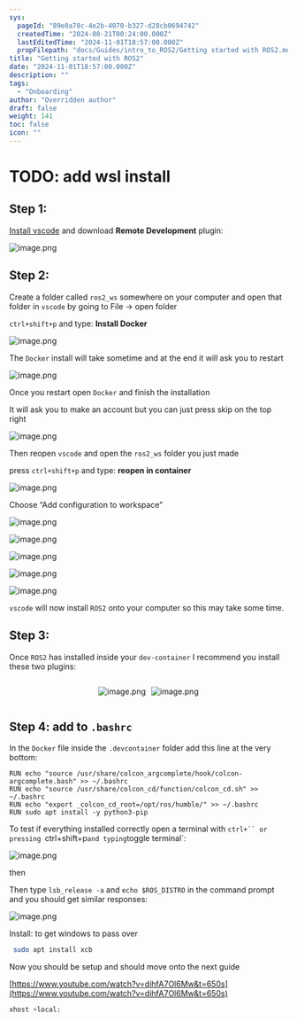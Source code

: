 ```yaml
---
sys:
  pageId: "89e0a78c-4e2b-4070-b327-d28cb0694742"
  createdTime: "2024-08-21T00:24:00.000Z"
  lastEditedTime: "2024-11-01T18:57:00.000Z"
  propFilepath: "docs/Guides/intro_to_ROS2/Getting started with ROS2.md"
title: "Getting started with ROS2"
date: "2024-11-01T18:57:00.000Z"
description: ""
tags:
  - "Onboarding"
author: "Overridden author"
draft: false
weight: 141
toc: false
icon: ""
---
```


# TODO: add wsl install

## Step 1:

[Install vscode](https://code.visualstudio.com/download) and download **Remote Development** plugin:

![image.png](https://prod-files-secure.s3.us-west-2.amazonaws.com/d518164a-d88e-44d1-a4ee-3adb3bd8bce0/efb52993-1881-4a40-b95e-6f020334f022/image.png?X-Amz-Algorithm=AWS4-HMAC-SHA256&X-Amz-Content-Sha256=UNSIGNED-PAYLOAD&X-Amz-Credential=ASIAZI2LB466WDICRO5M%2F20250322%2Fus-west-2%2Fs3%2Faws4_request&X-Amz-Date=20250322T200759Z&X-Amz-Expires=3600&X-Amz-Security-Token=IQoJb3JpZ2luX2VjEGsaCXVzLXdlc3QtMiJHMEUCIQC5SSqkOzsFk2xgEtWMx8Ba%2FgGgyA2S0tHj95JWnHqipAIgcekJeGhdLli6o7WNVB9u7A%2BhfIzgnAnUCyFnDXHG2zgqiAQIxP%2F%2F%2F%2F%2F%2F%2F%2F%2F%2FARAAGgw2Mzc0MjMxODM4MDUiDA1vuLA%2F7v8VrAmLJircA%2BKouwC%2BL53L46Zy%2FCsyI3CCJ9lU0fAszAI2pBqjxeoqEfXmlzmi4QhycSFFhfy6o2F3jdP9drBtEz87CeRpGJBcjVqeTYzyWFyLNUZgUA7E5XBs5JQ7upTIMhfh7NVGWN9hFJfpYm%2FHdTWhrOBzulR6Ldj9aA9wLfDaO2A%2FYOCOFHR9oc29OaIf8O9ti2whnH%2FUoQOaKUiDsL9sMK1xusL%2BFVD0Zv%2BcBSXuWl2satrgzpUG9%2BU%2FvvVTql78HBtYPkjkEzGXpdYevkSl2c8fIHXzt7AeANmG6bxpdGqWDwaqIiiHb1LDiDyEU4DjWh5SGpiszdXM2OQ885TM4ZpYtuDzF8V0%2FsZbvBb6AG%2FO2G3QlhIG9BCaqNMyCCjKZ1q0BYuAOCtZe%2FjzlnKuslOCvDOoSl7see%2BTO5k%2B511XheV4AJO6P0vuQdXi8NN6CAgvVPtwVde2GIHqDBLUYpuUM0VhaiKH9PNoLXepyNsV6JbYaI9X37KYGk5hZX%2FRrIEyMJSgU7Fg1HT7VR%2Bj%2B0AlPU1of9ABqdozGMUYvxcEnFDnjKp0D%2BwYSXH%2F0cyuFrt%2B7LxfjlstUbH2nyVZY%2FMPyrsnHmqjRl3Egxm8D4NkKx6rg%2BUsqQV7iZrHPtneMLKY%2FL4GOqUBZi4N%2BbqcFdQEPkd8%2Bjvv2e3gvL3ci%2BMy2P%2FHL3kOnOLqGP0OL209tNfI8lxLaurx%2BUxFHMJaILd8K3bWrgXgD6DjeXUeq6fC4VSwjWhSLeLiEn0B3T4Ch74u0n9oFLz5NnId15LEmao83eBeY%2F6jvqIiD34VkK555MGFA%2BTUTiPOex4jP6gGJ9dDg0IsssYpCvFP7EQzEdkKPRzUghspfYCNsq90&X-Amz-Signature=01391efdc6ac4e279d9258980fddeb950792ab2eaf7fb57ae325be4171e283ed&X-Amz-SignedHeaders=host&x-id=GetObject)

## Step 2:

Create a folder called `ros2_ws` somewhere on your computer and open that folder in `vscode` by going to File → open folder 

`ctrl+shift+p` and type: **Install Docker**

![image.png](https://prod-files-secure.s3.us-west-2.amazonaws.com/d518164a-d88e-44d1-a4ee-3adb3bd8bce0/2269dc0e-1cd5-47ff-bceb-c04ad9b2eab0/image.png?X-Amz-Algorithm=AWS4-HMAC-SHA256&X-Amz-Content-Sha256=UNSIGNED-PAYLOAD&X-Amz-Credential=ASIAZI2LB466WDICRO5M%2F20250322%2Fus-west-2%2Fs3%2Faws4_request&X-Amz-Date=20250322T200759Z&X-Amz-Expires=3600&X-Amz-Security-Token=IQoJb3JpZ2luX2VjEGsaCXVzLXdlc3QtMiJHMEUCIQC5SSqkOzsFk2xgEtWMx8Ba%2FgGgyA2S0tHj95JWnHqipAIgcekJeGhdLli6o7WNVB9u7A%2BhfIzgnAnUCyFnDXHG2zgqiAQIxP%2F%2F%2F%2F%2F%2F%2F%2F%2F%2FARAAGgw2Mzc0MjMxODM4MDUiDA1vuLA%2F7v8VrAmLJircA%2BKouwC%2BL53L46Zy%2FCsyI3CCJ9lU0fAszAI2pBqjxeoqEfXmlzmi4QhycSFFhfy6o2F3jdP9drBtEz87CeRpGJBcjVqeTYzyWFyLNUZgUA7E5XBs5JQ7upTIMhfh7NVGWN9hFJfpYm%2FHdTWhrOBzulR6Ldj9aA9wLfDaO2A%2FYOCOFHR9oc29OaIf8O9ti2whnH%2FUoQOaKUiDsL9sMK1xusL%2BFVD0Zv%2BcBSXuWl2satrgzpUG9%2BU%2FvvVTql78HBtYPkjkEzGXpdYevkSl2c8fIHXzt7AeANmG6bxpdGqWDwaqIiiHb1LDiDyEU4DjWh5SGpiszdXM2OQ885TM4ZpYtuDzF8V0%2FsZbvBb6AG%2FO2G3QlhIG9BCaqNMyCCjKZ1q0BYuAOCtZe%2FjzlnKuslOCvDOoSl7see%2BTO5k%2B511XheV4AJO6P0vuQdXi8NN6CAgvVPtwVde2GIHqDBLUYpuUM0VhaiKH9PNoLXepyNsV6JbYaI9X37KYGk5hZX%2FRrIEyMJSgU7Fg1HT7VR%2Bj%2B0AlPU1of9ABqdozGMUYvxcEnFDnjKp0D%2BwYSXH%2F0cyuFrt%2B7LxfjlstUbH2nyVZY%2FMPyrsnHmqjRl3Egxm8D4NkKx6rg%2BUsqQV7iZrHPtneMLKY%2FL4GOqUBZi4N%2BbqcFdQEPkd8%2Bjvv2e3gvL3ci%2BMy2P%2FHL3kOnOLqGP0OL209tNfI8lxLaurx%2BUxFHMJaILd8K3bWrgXgD6DjeXUeq6fC4VSwjWhSLeLiEn0B3T4Ch74u0n9oFLz5NnId15LEmao83eBeY%2F6jvqIiD34VkK555MGFA%2BTUTiPOex4jP6gGJ9dDg0IsssYpCvFP7EQzEdkKPRzUghspfYCNsq90&X-Amz-Signature=afb8be5ae1008d69a62cb1350f2f987252a5eed0d90e4c1db84f79e7dcf8decc&X-Amz-SignedHeaders=host&x-id=GetObject)

The `Docker` install will take sometime and at the end it will ask you to restart

![image.png](https://prod-files-secure.s3.us-west-2.amazonaws.com/d518164a-d88e-44d1-a4ee-3adb3bd8bce0/ed233f78-be33-4b1f-b89c-9c346c0e961e/image.png?X-Amz-Algorithm=AWS4-HMAC-SHA256&X-Amz-Content-Sha256=UNSIGNED-PAYLOAD&X-Amz-Credential=ASIAZI2LB466WDICRO5M%2F20250322%2Fus-west-2%2Fs3%2Faws4_request&X-Amz-Date=20250322T200759Z&X-Amz-Expires=3600&X-Amz-Security-Token=IQoJb3JpZ2luX2VjEGsaCXVzLXdlc3QtMiJHMEUCIQC5SSqkOzsFk2xgEtWMx8Ba%2FgGgyA2S0tHj95JWnHqipAIgcekJeGhdLli6o7WNVB9u7A%2BhfIzgnAnUCyFnDXHG2zgqiAQIxP%2F%2F%2F%2F%2F%2F%2F%2F%2F%2FARAAGgw2Mzc0MjMxODM4MDUiDA1vuLA%2F7v8VrAmLJircA%2BKouwC%2BL53L46Zy%2FCsyI3CCJ9lU0fAszAI2pBqjxeoqEfXmlzmi4QhycSFFhfy6o2F3jdP9drBtEz87CeRpGJBcjVqeTYzyWFyLNUZgUA7E5XBs5JQ7upTIMhfh7NVGWN9hFJfpYm%2FHdTWhrOBzulR6Ldj9aA9wLfDaO2A%2FYOCOFHR9oc29OaIf8O9ti2whnH%2FUoQOaKUiDsL9sMK1xusL%2BFVD0Zv%2BcBSXuWl2satrgzpUG9%2BU%2FvvVTql78HBtYPkjkEzGXpdYevkSl2c8fIHXzt7AeANmG6bxpdGqWDwaqIiiHb1LDiDyEU4DjWh5SGpiszdXM2OQ885TM4ZpYtuDzF8V0%2FsZbvBb6AG%2FO2G3QlhIG9BCaqNMyCCjKZ1q0BYuAOCtZe%2FjzlnKuslOCvDOoSl7see%2BTO5k%2B511XheV4AJO6P0vuQdXi8NN6CAgvVPtwVde2GIHqDBLUYpuUM0VhaiKH9PNoLXepyNsV6JbYaI9X37KYGk5hZX%2FRrIEyMJSgU7Fg1HT7VR%2Bj%2B0AlPU1of9ABqdozGMUYvxcEnFDnjKp0D%2BwYSXH%2F0cyuFrt%2B7LxfjlstUbH2nyVZY%2FMPyrsnHmqjRl3Egxm8D4NkKx6rg%2BUsqQV7iZrHPtneMLKY%2FL4GOqUBZi4N%2BbqcFdQEPkd8%2Bjvv2e3gvL3ci%2BMy2P%2FHL3kOnOLqGP0OL209tNfI8lxLaurx%2BUxFHMJaILd8K3bWrgXgD6DjeXUeq6fC4VSwjWhSLeLiEn0B3T4Ch74u0n9oFLz5NnId15LEmao83eBeY%2F6jvqIiD34VkK555MGFA%2BTUTiPOex4jP6gGJ9dDg0IsssYpCvFP7EQzEdkKPRzUghspfYCNsq90&X-Amz-Signature=b8868e175e947e54ae5a04935a8065382f80c480db4b81cd958acabc0c4fc052&X-Amz-SignedHeaders=host&x-id=GetObject)

Once you restart open `Docker` and finish the installation

It will ask you to make an account but you can just press skip on the top right

![image.png](https://prod-files-secure.s3.us-west-2.amazonaws.com/d518164a-d88e-44d1-a4ee-3adb3bd8bce0/21010ad9-1659-4fd9-9f59-9932a09b2a3d/image.png?X-Amz-Algorithm=AWS4-HMAC-SHA256&X-Amz-Content-Sha256=UNSIGNED-PAYLOAD&X-Amz-Credential=ASIAZI2LB466WDICRO5M%2F20250322%2Fus-west-2%2Fs3%2Faws4_request&X-Amz-Date=20250322T200759Z&X-Amz-Expires=3600&X-Amz-Security-Token=IQoJb3JpZ2luX2VjEGsaCXVzLXdlc3QtMiJHMEUCIQC5SSqkOzsFk2xgEtWMx8Ba%2FgGgyA2S0tHj95JWnHqipAIgcekJeGhdLli6o7WNVB9u7A%2BhfIzgnAnUCyFnDXHG2zgqiAQIxP%2F%2F%2F%2F%2F%2F%2F%2F%2F%2FARAAGgw2Mzc0MjMxODM4MDUiDA1vuLA%2F7v8VrAmLJircA%2BKouwC%2BL53L46Zy%2FCsyI3CCJ9lU0fAszAI2pBqjxeoqEfXmlzmi4QhycSFFhfy6o2F3jdP9drBtEz87CeRpGJBcjVqeTYzyWFyLNUZgUA7E5XBs5JQ7upTIMhfh7NVGWN9hFJfpYm%2FHdTWhrOBzulR6Ldj9aA9wLfDaO2A%2FYOCOFHR9oc29OaIf8O9ti2whnH%2FUoQOaKUiDsL9sMK1xusL%2BFVD0Zv%2BcBSXuWl2satrgzpUG9%2BU%2FvvVTql78HBtYPkjkEzGXpdYevkSl2c8fIHXzt7AeANmG6bxpdGqWDwaqIiiHb1LDiDyEU4DjWh5SGpiszdXM2OQ885TM4ZpYtuDzF8V0%2FsZbvBb6AG%2FO2G3QlhIG9BCaqNMyCCjKZ1q0BYuAOCtZe%2FjzlnKuslOCvDOoSl7see%2BTO5k%2B511XheV4AJO6P0vuQdXi8NN6CAgvVPtwVde2GIHqDBLUYpuUM0VhaiKH9PNoLXepyNsV6JbYaI9X37KYGk5hZX%2FRrIEyMJSgU7Fg1HT7VR%2Bj%2B0AlPU1of9ABqdozGMUYvxcEnFDnjKp0D%2BwYSXH%2F0cyuFrt%2B7LxfjlstUbH2nyVZY%2FMPyrsnHmqjRl3Egxm8D4NkKx6rg%2BUsqQV7iZrHPtneMLKY%2FL4GOqUBZi4N%2BbqcFdQEPkd8%2Bjvv2e3gvL3ci%2BMy2P%2FHL3kOnOLqGP0OL209tNfI8lxLaurx%2BUxFHMJaILd8K3bWrgXgD6DjeXUeq6fC4VSwjWhSLeLiEn0B3T4Ch74u0n9oFLz5NnId15LEmao83eBeY%2F6jvqIiD34VkK555MGFA%2BTUTiPOex4jP6gGJ9dDg0IsssYpCvFP7EQzEdkKPRzUghspfYCNsq90&X-Amz-Signature=aae47e7c1f1e362bcfdb63877f588075404447fdbc69307a4d6ac4eeadaadf98&X-Amz-SignedHeaders=host&x-id=GetObject)

Then reopen `vscode` and open the `ros2_ws` folder you just made

press `ctrl+shift+p` and type: **reopen in container**

![image.png](https://prod-files-secure.s3.us-west-2.amazonaws.com/d518164a-d88e-44d1-a4ee-3adb3bd8bce0/4e93b8c2-41ad-488c-8095-c74205196118/image.png?X-Amz-Algorithm=AWS4-HMAC-SHA256&X-Amz-Content-Sha256=UNSIGNED-PAYLOAD&X-Amz-Credential=ASIAZI2LB466WDICRO5M%2F20250322%2Fus-west-2%2Fs3%2Faws4_request&X-Amz-Date=20250322T200759Z&X-Amz-Expires=3600&X-Amz-Security-Token=IQoJb3JpZ2luX2VjEGsaCXVzLXdlc3QtMiJHMEUCIQC5SSqkOzsFk2xgEtWMx8Ba%2FgGgyA2S0tHj95JWnHqipAIgcekJeGhdLli6o7WNVB9u7A%2BhfIzgnAnUCyFnDXHG2zgqiAQIxP%2F%2F%2F%2F%2F%2F%2F%2F%2F%2FARAAGgw2Mzc0MjMxODM4MDUiDA1vuLA%2F7v8VrAmLJircA%2BKouwC%2BL53L46Zy%2FCsyI3CCJ9lU0fAszAI2pBqjxeoqEfXmlzmi4QhycSFFhfy6o2F3jdP9drBtEz87CeRpGJBcjVqeTYzyWFyLNUZgUA7E5XBs5JQ7upTIMhfh7NVGWN9hFJfpYm%2FHdTWhrOBzulR6Ldj9aA9wLfDaO2A%2FYOCOFHR9oc29OaIf8O9ti2whnH%2FUoQOaKUiDsL9sMK1xusL%2BFVD0Zv%2BcBSXuWl2satrgzpUG9%2BU%2FvvVTql78HBtYPkjkEzGXpdYevkSl2c8fIHXzt7AeANmG6bxpdGqWDwaqIiiHb1LDiDyEU4DjWh5SGpiszdXM2OQ885TM4ZpYtuDzF8V0%2FsZbvBb6AG%2FO2G3QlhIG9BCaqNMyCCjKZ1q0BYuAOCtZe%2FjzlnKuslOCvDOoSl7see%2BTO5k%2B511XheV4AJO6P0vuQdXi8NN6CAgvVPtwVde2GIHqDBLUYpuUM0VhaiKH9PNoLXepyNsV6JbYaI9X37KYGk5hZX%2FRrIEyMJSgU7Fg1HT7VR%2Bj%2B0AlPU1of9ABqdozGMUYvxcEnFDnjKp0D%2BwYSXH%2F0cyuFrt%2B7LxfjlstUbH2nyVZY%2FMPyrsnHmqjRl3Egxm8D4NkKx6rg%2BUsqQV7iZrHPtneMLKY%2FL4GOqUBZi4N%2BbqcFdQEPkd8%2Bjvv2e3gvL3ci%2BMy2P%2FHL3kOnOLqGP0OL209tNfI8lxLaurx%2BUxFHMJaILd8K3bWrgXgD6DjeXUeq6fC4VSwjWhSLeLiEn0B3T4Ch74u0n9oFLz5NnId15LEmao83eBeY%2F6jvqIiD34VkK555MGFA%2BTUTiPOex4jP6gGJ9dDg0IsssYpCvFP7EQzEdkKPRzUghspfYCNsq90&X-Amz-Signature=e87db586dc024a8782e20242ba47d3968d26141929607bdd603f69271c5bfee7&X-Amz-SignedHeaders=host&x-id=GetObject)

Choose “Add configuration to workspace”

![image.png](https://prod-files-secure.s3.us-west-2.amazonaws.com/d518164a-d88e-44d1-a4ee-3adb3bd8bce0/9560b282-5060-4989-ba37-97e7b2c22476/image.png?X-Amz-Algorithm=AWS4-HMAC-SHA256&X-Amz-Content-Sha256=UNSIGNED-PAYLOAD&X-Amz-Credential=ASIAZI2LB466WDICRO5M%2F20250322%2Fus-west-2%2Fs3%2Faws4_request&X-Amz-Date=20250322T200759Z&X-Amz-Expires=3600&X-Amz-Security-Token=IQoJb3JpZ2luX2VjEGsaCXVzLXdlc3QtMiJHMEUCIQC5SSqkOzsFk2xgEtWMx8Ba%2FgGgyA2S0tHj95JWnHqipAIgcekJeGhdLli6o7WNVB9u7A%2BhfIzgnAnUCyFnDXHG2zgqiAQIxP%2F%2F%2F%2F%2F%2F%2F%2F%2F%2FARAAGgw2Mzc0MjMxODM4MDUiDA1vuLA%2F7v8VrAmLJircA%2BKouwC%2BL53L46Zy%2FCsyI3CCJ9lU0fAszAI2pBqjxeoqEfXmlzmi4QhycSFFhfy6o2F3jdP9drBtEz87CeRpGJBcjVqeTYzyWFyLNUZgUA7E5XBs5JQ7upTIMhfh7NVGWN9hFJfpYm%2FHdTWhrOBzulR6Ldj9aA9wLfDaO2A%2FYOCOFHR9oc29OaIf8O9ti2whnH%2FUoQOaKUiDsL9sMK1xusL%2BFVD0Zv%2BcBSXuWl2satrgzpUG9%2BU%2FvvVTql78HBtYPkjkEzGXpdYevkSl2c8fIHXzt7AeANmG6bxpdGqWDwaqIiiHb1LDiDyEU4DjWh5SGpiszdXM2OQ885TM4ZpYtuDzF8V0%2FsZbvBb6AG%2FO2G3QlhIG9BCaqNMyCCjKZ1q0BYuAOCtZe%2FjzlnKuslOCvDOoSl7see%2BTO5k%2B511XheV4AJO6P0vuQdXi8NN6CAgvVPtwVde2GIHqDBLUYpuUM0VhaiKH9PNoLXepyNsV6JbYaI9X37KYGk5hZX%2FRrIEyMJSgU7Fg1HT7VR%2Bj%2B0AlPU1of9ABqdozGMUYvxcEnFDnjKp0D%2BwYSXH%2F0cyuFrt%2B7LxfjlstUbH2nyVZY%2FMPyrsnHmqjRl3Egxm8D4NkKx6rg%2BUsqQV7iZrHPtneMLKY%2FL4GOqUBZi4N%2BbqcFdQEPkd8%2Bjvv2e3gvL3ci%2BMy2P%2FHL3kOnOLqGP0OL209tNfI8lxLaurx%2BUxFHMJaILd8K3bWrgXgD6DjeXUeq6fC4VSwjWhSLeLiEn0B3T4Ch74u0n9oFLz5NnId15LEmao83eBeY%2F6jvqIiD34VkK555MGFA%2BTUTiPOex4jP6gGJ9dDg0IsssYpCvFP7EQzEdkKPRzUghspfYCNsq90&X-Amz-Signature=a533f86ba5e0c25ef64c810b74a84602759a0d5832af780a71bf18e16cdcdb1a&X-Amz-SignedHeaders=host&x-id=GetObject)

![image.png](https://prod-files-secure.s3.us-west-2.amazonaws.com/d518164a-d88e-44d1-a4ee-3adb3bd8bce0/2ee63f81-886b-48e8-a553-dc6e5eac99e4/image.png?X-Amz-Algorithm=AWS4-HMAC-SHA256&X-Amz-Content-Sha256=UNSIGNED-PAYLOAD&X-Amz-Credential=ASIAZI2LB466WDICRO5M%2F20250322%2Fus-west-2%2Fs3%2Faws4_request&X-Amz-Date=20250322T200759Z&X-Amz-Expires=3600&X-Amz-Security-Token=IQoJb3JpZ2luX2VjEGsaCXVzLXdlc3QtMiJHMEUCIQC5SSqkOzsFk2xgEtWMx8Ba%2FgGgyA2S0tHj95JWnHqipAIgcekJeGhdLli6o7WNVB9u7A%2BhfIzgnAnUCyFnDXHG2zgqiAQIxP%2F%2F%2F%2F%2F%2F%2F%2F%2F%2FARAAGgw2Mzc0MjMxODM4MDUiDA1vuLA%2F7v8VrAmLJircA%2BKouwC%2BL53L46Zy%2FCsyI3CCJ9lU0fAszAI2pBqjxeoqEfXmlzmi4QhycSFFhfy6o2F3jdP9drBtEz87CeRpGJBcjVqeTYzyWFyLNUZgUA7E5XBs5JQ7upTIMhfh7NVGWN9hFJfpYm%2FHdTWhrOBzulR6Ldj9aA9wLfDaO2A%2FYOCOFHR9oc29OaIf8O9ti2whnH%2FUoQOaKUiDsL9sMK1xusL%2BFVD0Zv%2BcBSXuWl2satrgzpUG9%2BU%2FvvVTql78HBtYPkjkEzGXpdYevkSl2c8fIHXzt7AeANmG6bxpdGqWDwaqIiiHb1LDiDyEU4DjWh5SGpiszdXM2OQ885TM4ZpYtuDzF8V0%2FsZbvBb6AG%2FO2G3QlhIG9BCaqNMyCCjKZ1q0BYuAOCtZe%2FjzlnKuslOCvDOoSl7see%2BTO5k%2B511XheV4AJO6P0vuQdXi8NN6CAgvVPtwVde2GIHqDBLUYpuUM0VhaiKH9PNoLXepyNsV6JbYaI9X37KYGk5hZX%2FRrIEyMJSgU7Fg1HT7VR%2Bj%2B0AlPU1of9ABqdozGMUYvxcEnFDnjKp0D%2BwYSXH%2F0cyuFrt%2B7LxfjlstUbH2nyVZY%2FMPyrsnHmqjRl3Egxm8D4NkKx6rg%2BUsqQV7iZrHPtneMLKY%2FL4GOqUBZi4N%2BbqcFdQEPkd8%2Bjvv2e3gvL3ci%2BMy2P%2FHL3kOnOLqGP0OL209tNfI8lxLaurx%2BUxFHMJaILd8K3bWrgXgD6DjeXUeq6fC4VSwjWhSLeLiEn0B3T4Ch74u0n9oFLz5NnId15LEmao83eBeY%2F6jvqIiD34VkK555MGFA%2BTUTiPOex4jP6gGJ9dDg0IsssYpCvFP7EQzEdkKPRzUghspfYCNsq90&X-Amz-Signature=0e95e02e693d0bbf2ed90920e8f2c40f33c2d2b651567339c5c73390c0630ec2&X-Amz-SignedHeaders=host&x-id=GetObject)

![image.png](https://prod-files-secure.s3.us-west-2.amazonaws.com/d518164a-d88e-44d1-a4ee-3adb3bd8bce0/ae1580b2-b048-407e-aed9-b584224a7a04/image.png?X-Amz-Algorithm=AWS4-HMAC-SHA256&X-Amz-Content-Sha256=UNSIGNED-PAYLOAD&X-Amz-Credential=ASIAZI2LB466WDICRO5M%2F20250322%2Fus-west-2%2Fs3%2Faws4_request&X-Amz-Date=20250322T200759Z&X-Amz-Expires=3600&X-Amz-Security-Token=IQoJb3JpZ2luX2VjEGsaCXVzLXdlc3QtMiJHMEUCIQC5SSqkOzsFk2xgEtWMx8Ba%2FgGgyA2S0tHj95JWnHqipAIgcekJeGhdLli6o7WNVB9u7A%2BhfIzgnAnUCyFnDXHG2zgqiAQIxP%2F%2F%2F%2F%2F%2F%2F%2F%2F%2FARAAGgw2Mzc0MjMxODM4MDUiDA1vuLA%2F7v8VrAmLJircA%2BKouwC%2BL53L46Zy%2FCsyI3CCJ9lU0fAszAI2pBqjxeoqEfXmlzmi4QhycSFFhfy6o2F3jdP9drBtEz87CeRpGJBcjVqeTYzyWFyLNUZgUA7E5XBs5JQ7upTIMhfh7NVGWN9hFJfpYm%2FHdTWhrOBzulR6Ldj9aA9wLfDaO2A%2FYOCOFHR9oc29OaIf8O9ti2whnH%2FUoQOaKUiDsL9sMK1xusL%2BFVD0Zv%2BcBSXuWl2satrgzpUG9%2BU%2FvvVTql78HBtYPkjkEzGXpdYevkSl2c8fIHXzt7AeANmG6bxpdGqWDwaqIiiHb1LDiDyEU4DjWh5SGpiszdXM2OQ885TM4ZpYtuDzF8V0%2FsZbvBb6AG%2FO2G3QlhIG9BCaqNMyCCjKZ1q0BYuAOCtZe%2FjzlnKuslOCvDOoSl7see%2BTO5k%2B511XheV4AJO6P0vuQdXi8NN6CAgvVPtwVde2GIHqDBLUYpuUM0VhaiKH9PNoLXepyNsV6JbYaI9X37KYGk5hZX%2FRrIEyMJSgU7Fg1HT7VR%2Bj%2B0AlPU1of9ABqdozGMUYvxcEnFDnjKp0D%2BwYSXH%2F0cyuFrt%2B7LxfjlstUbH2nyVZY%2FMPyrsnHmqjRl3Egxm8D4NkKx6rg%2BUsqQV7iZrHPtneMLKY%2FL4GOqUBZi4N%2BbqcFdQEPkd8%2Bjvv2e3gvL3ci%2BMy2P%2FHL3kOnOLqGP0OL209tNfI8lxLaurx%2BUxFHMJaILd8K3bWrgXgD6DjeXUeq6fC4VSwjWhSLeLiEn0B3T4Ch74u0n9oFLz5NnId15LEmao83eBeY%2F6jvqIiD34VkK555MGFA%2BTUTiPOex4jP6gGJ9dDg0IsssYpCvFP7EQzEdkKPRzUghspfYCNsq90&X-Amz-Signature=df4c96f6e6c8fbf0a39ecfd268a74cb57d9dacba9a478c04c7ac431ff87a30c7&X-Amz-SignedHeaders=host&x-id=GetObject)

![image.png](https://prod-files-secure.s3.us-west-2.amazonaws.com/d518164a-d88e-44d1-a4ee-3adb3bd8bce0/53255b28-f75e-430f-b9e3-c0ac8577e42b/image.png?X-Amz-Algorithm=AWS4-HMAC-SHA256&X-Amz-Content-Sha256=UNSIGNED-PAYLOAD&X-Amz-Credential=ASIAZI2LB466WDICRO5M%2F20250322%2Fus-west-2%2Fs3%2Faws4_request&X-Amz-Date=20250322T200759Z&X-Amz-Expires=3600&X-Amz-Security-Token=IQoJb3JpZ2luX2VjEGsaCXVzLXdlc3QtMiJHMEUCIQC5SSqkOzsFk2xgEtWMx8Ba%2FgGgyA2S0tHj95JWnHqipAIgcekJeGhdLli6o7WNVB9u7A%2BhfIzgnAnUCyFnDXHG2zgqiAQIxP%2F%2F%2F%2F%2F%2F%2F%2F%2F%2FARAAGgw2Mzc0MjMxODM4MDUiDA1vuLA%2F7v8VrAmLJircA%2BKouwC%2BL53L46Zy%2FCsyI3CCJ9lU0fAszAI2pBqjxeoqEfXmlzmi4QhycSFFhfy6o2F3jdP9drBtEz87CeRpGJBcjVqeTYzyWFyLNUZgUA7E5XBs5JQ7upTIMhfh7NVGWN9hFJfpYm%2FHdTWhrOBzulR6Ldj9aA9wLfDaO2A%2FYOCOFHR9oc29OaIf8O9ti2whnH%2FUoQOaKUiDsL9sMK1xusL%2BFVD0Zv%2BcBSXuWl2satrgzpUG9%2BU%2FvvVTql78HBtYPkjkEzGXpdYevkSl2c8fIHXzt7AeANmG6bxpdGqWDwaqIiiHb1LDiDyEU4DjWh5SGpiszdXM2OQ885TM4ZpYtuDzF8V0%2FsZbvBb6AG%2FO2G3QlhIG9BCaqNMyCCjKZ1q0BYuAOCtZe%2FjzlnKuslOCvDOoSl7see%2BTO5k%2B511XheV4AJO6P0vuQdXi8NN6CAgvVPtwVde2GIHqDBLUYpuUM0VhaiKH9PNoLXepyNsV6JbYaI9X37KYGk5hZX%2FRrIEyMJSgU7Fg1HT7VR%2Bj%2B0AlPU1of9ABqdozGMUYvxcEnFDnjKp0D%2BwYSXH%2F0cyuFrt%2B7LxfjlstUbH2nyVZY%2FMPyrsnHmqjRl3Egxm8D4NkKx6rg%2BUsqQV7iZrHPtneMLKY%2FL4GOqUBZi4N%2BbqcFdQEPkd8%2Bjvv2e3gvL3ci%2BMy2P%2FHL3kOnOLqGP0OL209tNfI8lxLaurx%2BUxFHMJaILd8K3bWrgXgD6DjeXUeq6fC4VSwjWhSLeLiEn0B3T4Ch74u0n9oFLz5NnId15LEmao83eBeY%2F6jvqIiD34VkK555MGFA%2BTUTiPOex4jP6gGJ9dDg0IsssYpCvFP7EQzEdkKPRzUghspfYCNsq90&X-Amz-Signature=ebc9129f477029207221f56f49ddb575528c0f61fa591e91512f5e527b8b18d6&X-Amz-SignedHeaders=host&x-id=GetObject)

![image.png](https://prod-files-secure.s3.us-west-2.amazonaws.com/d518164a-d88e-44d1-a4ee-3adb3bd8bce0/7c562767-5af9-4ffb-97d1-327bcdf4ee00/image.png?X-Amz-Algorithm=AWS4-HMAC-SHA256&X-Amz-Content-Sha256=UNSIGNED-PAYLOAD&X-Amz-Credential=ASIAZI2LB466WDICRO5M%2F20250322%2Fus-west-2%2Fs3%2Faws4_request&X-Amz-Date=20250322T200759Z&X-Amz-Expires=3600&X-Amz-Security-Token=IQoJb3JpZ2luX2VjEGsaCXVzLXdlc3QtMiJHMEUCIQC5SSqkOzsFk2xgEtWMx8Ba%2FgGgyA2S0tHj95JWnHqipAIgcekJeGhdLli6o7WNVB9u7A%2BhfIzgnAnUCyFnDXHG2zgqiAQIxP%2F%2F%2F%2F%2F%2F%2F%2F%2F%2FARAAGgw2Mzc0MjMxODM4MDUiDA1vuLA%2F7v8VrAmLJircA%2BKouwC%2BL53L46Zy%2FCsyI3CCJ9lU0fAszAI2pBqjxeoqEfXmlzmi4QhycSFFhfy6o2F3jdP9drBtEz87CeRpGJBcjVqeTYzyWFyLNUZgUA7E5XBs5JQ7upTIMhfh7NVGWN9hFJfpYm%2FHdTWhrOBzulR6Ldj9aA9wLfDaO2A%2FYOCOFHR9oc29OaIf8O9ti2whnH%2FUoQOaKUiDsL9sMK1xusL%2BFVD0Zv%2BcBSXuWl2satrgzpUG9%2BU%2FvvVTql78HBtYPkjkEzGXpdYevkSl2c8fIHXzt7AeANmG6bxpdGqWDwaqIiiHb1LDiDyEU4DjWh5SGpiszdXM2OQ885TM4ZpYtuDzF8V0%2FsZbvBb6AG%2FO2G3QlhIG9BCaqNMyCCjKZ1q0BYuAOCtZe%2FjzlnKuslOCvDOoSl7see%2BTO5k%2B511XheV4AJO6P0vuQdXi8NN6CAgvVPtwVde2GIHqDBLUYpuUM0VhaiKH9PNoLXepyNsV6JbYaI9X37KYGk5hZX%2FRrIEyMJSgU7Fg1HT7VR%2Bj%2B0AlPU1of9ABqdozGMUYvxcEnFDnjKp0D%2BwYSXH%2F0cyuFrt%2B7LxfjlstUbH2nyVZY%2FMPyrsnHmqjRl3Egxm8D4NkKx6rg%2BUsqQV7iZrHPtneMLKY%2FL4GOqUBZi4N%2BbqcFdQEPkd8%2Bjvv2e3gvL3ci%2BMy2P%2FHL3kOnOLqGP0OL209tNfI8lxLaurx%2BUxFHMJaILd8K3bWrgXgD6DjeXUeq6fC4VSwjWhSLeLiEn0B3T4Ch74u0n9oFLz5NnId15LEmao83eBeY%2F6jvqIiD34VkK555MGFA%2BTUTiPOex4jP6gGJ9dDg0IsssYpCvFP7EQzEdkKPRzUghspfYCNsq90&X-Amz-Signature=a628e5fde16c4dce70c228cdab9e56fff0c26c9e0868519859c5a4b8a4ac02d3&X-Amz-SignedHeaders=host&x-id=GetObject)

`vscode` will now install `ROS2` onto your computer so this may take some time.

## Step 3:

Once `ROS2` has installed inside your `dev-container` I recommend you install these two plugins:

<div style="display: flex;flex-direction: row; column-gap:10px; max-width: 630px;justify-content: center;">
<div>

![image.png](https://prod-files-secure.s3.us-west-2.amazonaws.com/d518164a-d88e-44d1-a4ee-3adb3bd8bce0/3fc3d550-5a54-4ba1-ba6b-faa01cdb7369/image.png?X-Amz-Algorithm=AWS4-HMAC-SHA256&X-Amz-Content-Sha256=UNSIGNED-PAYLOAD&X-Amz-Credential=ASIAZI2LB466ZWBAYCM6%2F20250322%2Fus-west-2%2Fs3%2Faws4_request&X-Amz-Date=20250322T200802Z&X-Amz-Expires=3600&X-Amz-Security-Token=IQoJb3JpZ2luX2VjEGsaCXVzLXdlc3QtMiJHMEUCIHGbGjJLdf%2F0SmDhaQ3NZmFk0YRVwNkfz9z4yyUoOeAkAiEAjrqn6N4Wwwoqc2R%2F5rbvgQjmCOq4ERdM4t0jaLDHuL0qiAQIxP%2F%2F%2F%2F%2F%2F%2F%2F%2F%2FARAAGgw2Mzc0MjMxODM4MDUiDMLrV8EVMDtdGTotVCrcAwWEoNgvw0%2BX7iybk8kX%2B7Ld8gxeYNEbN8Qu3S9gCXJ2n470ndXtj3TRZxE%2FklH%2BqoIcT7R5k1HU35w1ssau%2B0ZwopWaSKAKK3QVtnnON4Mi3VCFrtM4tQrFQ8y02bdfkFZWsRwAnoohm9AzHmFlTgLDTMWprm5qcR1DOZ1y2QroK%2BVov%2FRrSRyRJkYawotYcYx%2FcUxQ2%2Fdsv%2FTdUCwO4exIsStSEcFZVgL9L9RPr7UhoEEQ0OYqrElY8eyae4YG%2FAy4QLFO5Gsc9ABfzxopV4ZS2H29k7034sp%2Bw0NW2VhgvXjbHJ8YxP0aP8lgmOJQwaP1LeRPpk5rjY1rNFIh0d%2FIgvfPPwjPCjvxu2aZGZ9BcqCHvAyYGYZ5PbTSCcT8iwu%2BVHs3XFm30jSb1y%2FLww4DKGoNCwhSCmGIrcTk%2F%2BRTNKYaOzKRt3Gkz26ZhBjN5d2WJIEmU0zqNkQb4hFgIIyFo7qfS3mcbqqUJev4K61b65uiuaPunX%2FwOPju8%2BdELHOkJ3wty1FHR9%2FExfI31NrLUI5qYiUMLeKy1p9a9%2FH6ZJgXSxgGr0%2FlAFd9fCPA0aMsDrWxTCyh%2BdvvfHp0Emoz3CFveDeVD3u8gULUvb1qotPYdYF8casifeWoMMuY%2FL4GOqUBNPoSYFyRz3V2CxangwGmYPAtB3BkeavkZNXEHzZC7eQbEcTXexkuPIzwLdwnwARofi8oenIvgCEF3BQXGv0jAN7ULfKrCvQ3buQOy6WnRcB8mJ%2Fk7r4M1m5y%2BggDH%2BUqzacZnrNKYYQTJYBzXth8UF03LESfAgCM8TgeAUQsUjeCZalb7lB3npRIm1P7FoveiEkURkxK49sXTBj1NsON8em3bGiD&X-Amz-Signature=0ae8afc045b1966faa0beca31dd91b984dabc3005e44f6ef1e3850c26be743e3&X-Amz-SignedHeaders=host&x-id=GetObject)

</div>
<div>

![image.png](https://prod-files-secure.s3.us-west-2.amazonaws.com/d518164a-d88e-44d1-a4ee-3adb3bd8bce0/d994cc66-13c2-4093-a5a3-f84cf4601a82/image.png?X-Amz-Algorithm=AWS4-HMAC-SHA256&X-Amz-Content-Sha256=UNSIGNED-PAYLOAD&X-Amz-Credential=ASIAZI2LB46672PJ7YS6%2F20250322%2Fus-west-2%2Fs3%2Faws4_request&X-Amz-Date=20250322T200802Z&X-Amz-Expires=3600&X-Amz-Security-Token=IQoJb3JpZ2luX2VjEGsaCXVzLXdlc3QtMiJHMEUCIQC2EediJ2Wh3iNlX4%2FklgSbMDbh8%2FYuFauwiDAIQq%2F5LgIgb35njSxW0rgIqtnii9frR6FAY3IRTZmpSf5CASgH8AAqiAQIxP%2F%2F%2F%2F%2F%2F%2F%2F%2F%2FARAAGgw2Mzc0MjMxODM4MDUiDFX3pY2OXb1%2FrVRwuircAyfvc9qnqUHOLNJnezJVIzZzIDqGsWducH%2Bvy1LoWDWBJ6TLn3RSGLc70bG6DEqMII0l56Xp6I%2BY8BTYqi7r61bKsSt7qsv%2B1r%2BUvXJjQvF2O2dKbelJp01BE0Mgs%2FSYeaFyMlAH7Mq2ViAdR55r2sHaToLkuRxDlIyUDKbgHJpPdlwHIgsuY3KVaUOobdtlcc6jEmyBlMb58eCHqQ8bsJ3bIOg5cLI%2BXNqKeJqvs60DtRyS4TL6wFgUxW1NtTA2ru7KppRt%2FG5uSRtgWSEpEQsmTZDg2QFOCVF1Moh7Ev1%2Fdr3cbenS6Z75qcBnrEBCPQW0nmzd9ijdta2Mpn1r6y5UXso6k4iXfSlgnxtKlGFN%2B6sOHm5PVHL2j%2BDBu8E1xFnoR8Qu8kXGobMZhuwtye1CvaVVIW6jEN0teTmoR4ufycUHMLAOt5FbxwfX1husaqoyUfIc7rx8OoTNm064ykNO%2BaQAhMbYxv1o9gIpkmS2%2BJahIUVGARGemQ7QkcgXLQGkWsnBgMRKZHWb04QU5dXNVUgLw3c9n%2B5dfh6ypWBaQGaGBYqh5XVvLZVqYNLYaUVxmhJZQ9j9WSs4bQw3F3pbNhJhveWoOY%2FK2MH0j6QTeqisHFFjoxAIOX0PMPKX%2FL4GOqUBWridQIbKTnJuI6EKu044ge6H%2BTVuO6m%2Fytn7Nl6vF2swryFvVcGo5UarvniwziU34T2gW%2FH0xgNMY9%2FxNKKPFsUlilxkwRbSgnOaVSBjUOR5GXGVDlalUNTtvXFialZ6K7a60ty80aWEzZaB0DYtLGL7u4HAgLIELOlZwXAlvMleBfcWrJ2pzguk1vRYfQyydi2NND4P75ovbXNRna0rgtsEb1aZ&X-Amz-Signature=139706b4abf3e021e7ae3d1f406aee8cc9b1798d6bc50068a47d9fce1885ca74&X-Amz-SignedHeaders=host&x-id=GetObject)

</div>
</div>

## Step 4: add to `.bashrc`

In the `Docker` file inside the `.devcontainer` folder add this line at the very bottom: 

```docker
RUN echo "source /usr/share/colcon_argcomplete/hook/colcon-argcomplete.bash" >> ~/.bashrc
RUN echo "source /usr/share/colcon_cd/function/colcon_cd.sh" >> ~/.bashrc
RUN echo "export _colcon_cd_root=/opt/ros/humble/" >> ~/.bashrc
RUN sudo apt install -y python3-pip 
```

To test if everything installed correctly open a terminal with `ctrl+`` or pressing `ctrl+shift+p` and typing `toggle terminal`:

![image.png](https://prod-files-secure.s3.us-west-2.amazonaws.com/d518164a-d88e-44d1-a4ee-3adb3bd8bce0/6a4943d8-b04e-4c02-9a58-775f3384d1a5/image.png?X-Amz-Algorithm=AWS4-HMAC-SHA256&X-Amz-Content-Sha256=UNSIGNED-PAYLOAD&X-Amz-Credential=ASIAZI2LB466WDICRO5M%2F20250322%2Fus-west-2%2Fs3%2Faws4_request&X-Amz-Date=20250322T200759Z&X-Amz-Expires=3600&X-Amz-Security-Token=IQoJb3JpZ2luX2VjEGsaCXVzLXdlc3QtMiJHMEUCIQC5SSqkOzsFk2xgEtWMx8Ba%2FgGgyA2S0tHj95JWnHqipAIgcekJeGhdLli6o7WNVB9u7A%2BhfIzgnAnUCyFnDXHG2zgqiAQIxP%2F%2F%2F%2F%2F%2F%2F%2F%2F%2FARAAGgw2Mzc0MjMxODM4MDUiDA1vuLA%2F7v8VrAmLJircA%2BKouwC%2BL53L46Zy%2FCsyI3CCJ9lU0fAszAI2pBqjxeoqEfXmlzmi4QhycSFFhfy6o2F3jdP9drBtEz87CeRpGJBcjVqeTYzyWFyLNUZgUA7E5XBs5JQ7upTIMhfh7NVGWN9hFJfpYm%2FHdTWhrOBzulR6Ldj9aA9wLfDaO2A%2FYOCOFHR9oc29OaIf8O9ti2whnH%2FUoQOaKUiDsL9sMK1xusL%2BFVD0Zv%2BcBSXuWl2satrgzpUG9%2BU%2FvvVTql78HBtYPkjkEzGXpdYevkSl2c8fIHXzt7AeANmG6bxpdGqWDwaqIiiHb1LDiDyEU4DjWh5SGpiszdXM2OQ885TM4ZpYtuDzF8V0%2FsZbvBb6AG%2FO2G3QlhIG9BCaqNMyCCjKZ1q0BYuAOCtZe%2FjzlnKuslOCvDOoSl7see%2BTO5k%2B511XheV4AJO6P0vuQdXi8NN6CAgvVPtwVde2GIHqDBLUYpuUM0VhaiKH9PNoLXepyNsV6JbYaI9X37KYGk5hZX%2FRrIEyMJSgU7Fg1HT7VR%2Bj%2B0AlPU1of9ABqdozGMUYvxcEnFDnjKp0D%2BwYSXH%2F0cyuFrt%2B7LxfjlstUbH2nyVZY%2FMPyrsnHmqjRl3Egxm8D4NkKx6rg%2BUsqQV7iZrHPtneMLKY%2FL4GOqUBZi4N%2BbqcFdQEPkd8%2Bjvv2e3gvL3ci%2BMy2P%2FHL3kOnOLqGP0OL209tNfI8lxLaurx%2BUxFHMJaILd8K3bWrgXgD6DjeXUeq6fC4VSwjWhSLeLiEn0B3T4Ch74u0n9oFLz5NnId15LEmao83eBeY%2F6jvqIiD34VkK555MGFA%2BTUTiPOex4jP6gGJ9dDg0IsssYpCvFP7EQzEdkKPRzUghspfYCNsq90&X-Amz-Signature=68c5dda77b5c836a76e65ce0c66f9e83436de9a00819baa72a0ab4bbb69fc04d&X-Amz-SignedHeaders=host&x-id=GetObject)

then 

Then type `lsb_release -a` and `echo $ROS_DISTRO` in the command prompt and you should get similar responses:

![image.png](https://prod-files-secure.s3.us-west-2.amazonaws.com/d518164a-d88e-44d1-a4ee-3adb3bd8bce0/3e635dec-a805-4e85-8b9e-d000e5b71a4e/image.png?X-Amz-Algorithm=AWS4-HMAC-SHA256&X-Amz-Content-Sha256=UNSIGNED-PAYLOAD&X-Amz-Credential=ASIAZI2LB466WDICRO5M%2F20250322%2Fus-west-2%2Fs3%2Faws4_request&X-Amz-Date=20250322T200759Z&X-Amz-Expires=3600&X-Amz-Security-Token=IQoJb3JpZ2luX2VjEGsaCXVzLXdlc3QtMiJHMEUCIQC5SSqkOzsFk2xgEtWMx8Ba%2FgGgyA2S0tHj95JWnHqipAIgcekJeGhdLli6o7WNVB9u7A%2BhfIzgnAnUCyFnDXHG2zgqiAQIxP%2F%2F%2F%2F%2F%2F%2F%2F%2F%2FARAAGgw2Mzc0MjMxODM4MDUiDA1vuLA%2F7v8VrAmLJircA%2BKouwC%2BL53L46Zy%2FCsyI3CCJ9lU0fAszAI2pBqjxeoqEfXmlzmi4QhycSFFhfy6o2F3jdP9drBtEz87CeRpGJBcjVqeTYzyWFyLNUZgUA7E5XBs5JQ7upTIMhfh7NVGWN9hFJfpYm%2FHdTWhrOBzulR6Ldj9aA9wLfDaO2A%2FYOCOFHR9oc29OaIf8O9ti2whnH%2FUoQOaKUiDsL9sMK1xusL%2BFVD0Zv%2BcBSXuWl2satrgzpUG9%2BU%2FvvVTql78HBtYPkjkEzGXpdYevkSl2c8fIHXzt7AeANmG6bxpdGqWDwaqIiiHb1LDiDyEU4DjWh5SGpiszdXM2OQ885TM4ZpYtuDzF8V0%2FsZbvBb6AG%2FO2G3QlhIG9BCaqNMyCCjKZ1q0BYuAOCtZe%2FjzlnKuslOCvDOoSl7see%2BTO5k%2B511XheV4AJO6P0vuQdXi8NN6CAgvVPtwVde2GIHqDBLUYpuUM0VhaiKH9PNoLXepyNsV6JbYaI9X37KYGk5hZX%2FRrIEyMJSgU7Fg1HT7VR%2Bj%2B0AlPU1of9ABqdozGMUYvxcEnFDnjKp0D%2BwYSXH%2F0cyuFrt%2B7LxfjlstUbH2nyVZY%2FMPyrsnHmqjRl3Egxm8D4NkKx6rg%2BUsqQV7iZrHPtneMLKY%2FL4GOqUBZi4N%2BbqcFdQEPkd8%2Bjvv2e3gvL3ci%2BMy2P%2FHL3kOnOLqGP0OL209tNfI8lxLaurx%2BUxFHMJaILd8K3bWrgXgD6DjeXUeq6fC4VSwjWhSLeLiEn0B3T4Ch74u0n9oFLz5NnId15LEmao83eBeY%2F6jvqIiD34VkK555MGFA%2BTUTiPOex4jP6gGJ9dDg0IsssYpCvFP7EQzEdkKPRzUghspfYCNsq90&X-Amz-Signature=e9ead752dd9e4be3775bfd84486ac795f9edef4cb5a60816df017a06277f2559&X-Amz-SignedHeaders=host&x-id=GetObject)

Install:  to get windows to pass over

```bash
 sudo apt install xcb
```

Now you should be setup and should move onto the next guide 

[https://www.youtube.com/watch?v=dihfA7Ol6Mw&t=650s](https://www.youtube.com/watch?v=dihfA7Ol6Mw&t=650s)

```python
xhost +local:
```
